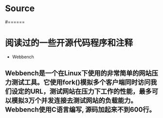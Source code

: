 # Source
#======

# 阅读过的一些开源代码程序和注释

- Webbench
## Webbench是一个在Linux下使用的非常简单的网站压力测试工具。它使用fork()模拟多个客户端同时访问我们设定的URL，测试网站在压力下工作的性能，最多可以模拟3万个并发连接去测试网站的负载能力。Webbench使用C语言编写, 源码加起来不到600行。

